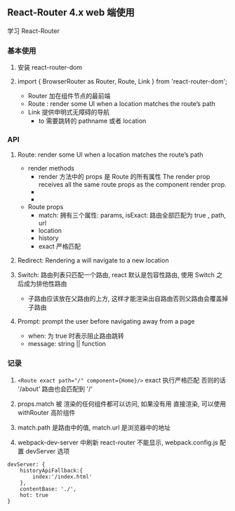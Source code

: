 ## React-Router 4.x web 端使用
	
学习 React-Router

### 基本使用

1. 安装 react-router-dom

2. import { BrowserRouter as Router, Route, Link } from 'react-router-dom';
	- Router 加在组件节点的最前端
	- Route : render some UI when a location matches the route’s path
	- Link 提供申明式无障碍的导航
		- to 需要跳转的 pathname 或者 location 

### API

1. Route: render some UI when a location matches the route’s path
	- render methods
		- <Route component> render 方法中的 props 是 Route 的所有属性 The render prop receives all the same route props as the component render prop.
		- <Route render>
		- <Route children>
	- Route props
		- match: 拥有三个属性: params, isExact: 路由全部匹配为 true , path, url
		- location
		- history
		- exact 严格匹配

2. Redirect: Rendering a <Redirect> will navigate to a new location
	
3. Switch: 路由列表只匹配一个路由, react 默认是包容性路由, 使用 Switch 之后成为排他性路由
	- 子路由应该放在父路由的上方, 这样才能渲染出自路由否则父路由会覆盖掉子路由

4. Prompt: prompt the user before navigating away from a page
	- when: 为 true 时表示阻止路由跳转
	- message: string || function 


### 记录

1. `<Route exact path="/" component={Home}/>` exact 执行严格匹配 否则的话 '/about' 路由也会匹配到 '/' 

2. props.match 被 <Route> 渲染的任何组件都可以访问, 如果没有用 <Route> 直接渲染, 可以使用 withRouter 高阶组件

3. match.path 是路由中的值, match.url 是浏览器中的地址

4. webpack-dev-server 中刷新 react-router 不能显示, webpack.config.js 配置 devServer 选项
```
devServer: {
	historyApiFallback:{
        index:'/index.html'
    },
	contentBase: './',
	hot: true	
}
```
	
